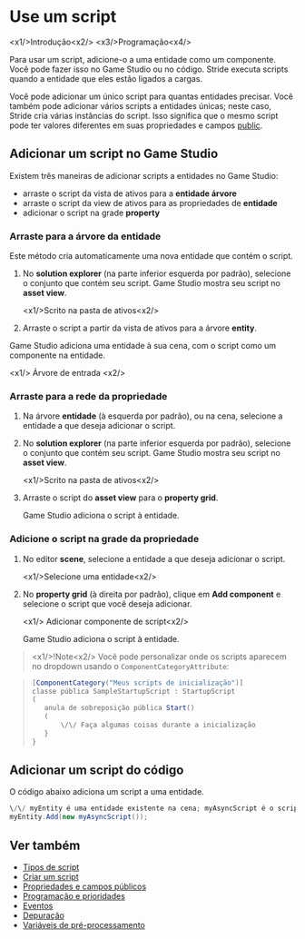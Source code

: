 # Use um script

<x1\/>Introdução<x2\/>
<x3\/>Programação<x4\/>

Para usar um script, adicione-o a uma entidade como um componente. Você pode fazer isso no Game Studio ou no código. Stride executa scripts quando a entidade que eles estão ligados a cargas.

Você pode adicionar um único script para quantas entidades precisar. Você também pode adicionar vários scripts a entidades únicas; neste caso, Stride cria várias instâncias do script. Isso significa que o mesmo script pode ter valores diferentes em suas propriedades e campos [public](public-properties-and-fields.md).

## Adicionar um script no Game Studio

Existem três maneiras de adicionar scripts a entidades no Game Studio:

* arraste o script da vista de ativos para a **entidade árvore**
* arraste o script da view de ativos para as propriedades de **entidade**
* adicionar o script na grade **property**

### Arraste para a árvore da entidade

Este método cria automaticamente uma nova entidade que contém o script.

1. No **solution explorer** (na parte inferior esquerda por padrão), selecione o conjunto que contém seu script. Game Studio mostra seu script no **asset view**.

   <x1\/>Scrito na pasta de ativos<x2\/>

2. Arraste o script a partir da vista de ativos para a árvore **entity**.

Game Studio adiciona uma entidade à sua cena, com o script como um componente na entidade.

<x1\/> Árvore de entrada <x2\/>

### Arraste para a rede da propriedade

1. Na árvore **entidade** (à esquerda por padrão), ou na cena, selecione a entidade a que deseja adicionar o script.

2. No **solution explorer** (na parte inferior esquerda por padrão), selecione o conjunto que contém seu script. Game Studio mostra seu script no **asset view**.

   <x1\/>Scrito na pasta de ativos<x2\/>

3. Arraste o script do **asset view** para o **property grid**.

   Game Studio adiciona o script à entidade.

### Adicione o script na grade da propriedade

1. No editor **scene**, selecione a entidade a que deseja adicionar o script.

   <x1\/>Selecione uma entidade<x2\/>

2. No **property grid** (à direita por padrão), clique em **Add component** e selecione o script que você deseja adicionar.

   <x1\/> Adicionar componente de script<x2\/>

   Game Studio adiciona o script à entidade.

> <x1\/>!Note<x2\/>
> Você pode personalizar onde os scripts aparecem no dropdown usando o `ComponentCategoryAttribute`:

> ```cs
> [ComponentCategory("Meus scripts de inicialização")]
> classe pública SampleStartupScript : StartupScript
> (
>    anula de sobreposição pública Start()
>    (
>        \/\/ Faça algumas coisas durante a inicialização
>    }
> }
> ```

## Adicionar um script do código

O código abaixo adiciona um script a uma entidade.

```cs
\/\/ myEntity é uma entidade existente na cena; myAsyncScript é o script que você deseja adicionar à entidade
myEntity.Add(new myAsyncScript());
```

## Ver também

* [Tipos de script](types-of-script.md)
* [Criar um script](create-a-script.md)
* [Propriedades e campos públicos](public-properties-and-fields.md)
* [Programação e prioridades](scheduling-and-priorities.md)
* [Eventos](events.md)
* [Depuração](debugging.md)
* [Variáveis de pré-processamento](preprocessor-variables.md)
